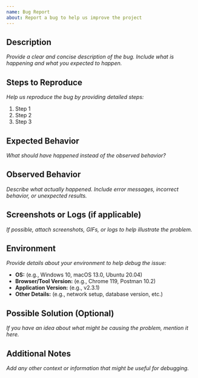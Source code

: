 ```yaml
---
name: Bug Report
about: Report a bug to help us improve the project
---
```


## **Description**  
_Provide a clear and concise description of the bug. Include what is happening and what you expected to happen._

## **Steps to Reproduce**  
_Help us reproduce the bug by providing detailed steps:_  
1. Step 1  
2. Step 2  
3. Step 3  

## **Expected Behavior**  
_What should have happened instead of the observed behavior?_

## **Observed Behavior**  
_Describe what actually happened. Include error messages, incorrect behavior, or unexpected results._

## **Screenshots or Logs** (if applicable)  
_If possible, attach screenshots, GIFs, or logs to help illustrate the problem._

## **Environment**  
_Provide details about your environment to help debug the issue:_  
- **OS:** (e.g., Windows 10, macOS 13.0, Ubuntu 20.04)  
- **Browser/Tool Version:** (e.g., Chrome 119, Postman 10.2)  
- **Application Version:** (e.g., v2.3.1)  
- **Other Details:** (e.g., network setup, database version, etc.)

## **Possible Solution** (Optional)  
_If you have an idea about what might be causing the problem, mention it here._

## **Additional Notes**  
_Add any other context or information that might be useful for debugging._
